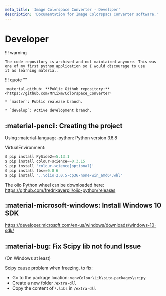 ```yaml
---
meta_title: 'Image Colorspace Converter - Developer'
description: 'Documentation for Image Colorspace Converter software.'
---
```

# Developer

!!! warning

    The code repository is archived and not maintained anymore. This was
    one of my first python application so I would discourage to use
    it as learning material.

!!! quote ""

    :material-github: **Public Github repository:** <https://github.com/MrLixm/Colorspace_Converter>
    
    * `master`: Public realease branch.
    
    * `develop`: Active development branch.

## :material-pencil: Creating the project  
   
Using :material-language-python: Python version 3.6.8

VirtualEnvironment:
``` py
$ pip install PySide2==5.13.1
$ pip install colour-science==0.3.15
$ pip install 'colour-science[optional]'
$ pip install fbs==0.8.6
$ pip install "..\oiio-2.0.5-cp36-none-win_amd64.whl"
```

The oiio Python wheel can be downloaded here: <https://github.com/fredrikaverpil/oiio-python/releases>

## :material-microsoft-windows: Install Windows 10 SDK

<https://developer.microsoft.com/en-us/windows/downloads/windows-10-sdk/>

## :material-bug: Fix Scipy lib not found Issue

(On Windows at least)

Scipy cause problem when freezing, to fix:

- Go to the package location: `venvColour\Lib\site-packages\scipy`
- Create a new folder `/extra-dll`
- Copy the content of `/.libs` in `/extra-dll`